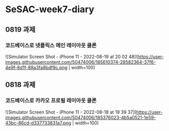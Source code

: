 # SeSAC-week7-diary

## 0819 과제
### 코드베이스로 넷플릭스 메인 레이아웃 클론
![Simulator Screen Shot - iPhone 11 - 2022-08-19 at 20 02 48](https://user-images.githubusercontent.com/50474006/185610374-28582364-37f6-4e9f-8d1f-88a3fa8bdf9c.png | width=100)


## 0818 과제
### 코드베이스로 카카오 프로필 레이아웃 클론
![Simulator Screen Shot - iPhone 11 - 2022-08-18 at 19 39 37](https://user-images.githubusercontent.com/50474006/185376023-4b5a0521-1e59-43bc-86cd-d337733831a7.png | width=100)

